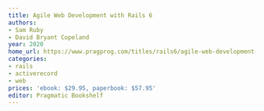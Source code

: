 ```yaml
---
title: Agile Web Development with Rails 6
authors:
- Sam Ruby
- David Bryant Copeland
year: 2020
home_url: https://www.pragprog.com/titles/rails6/agile-web-development-with-rails-6/
categories:
- rails
- activerecord
- web
prices: 'ebook: $29.95, paperbook: $57.95'
editor: Pragmatic Bookshelf
---
```

